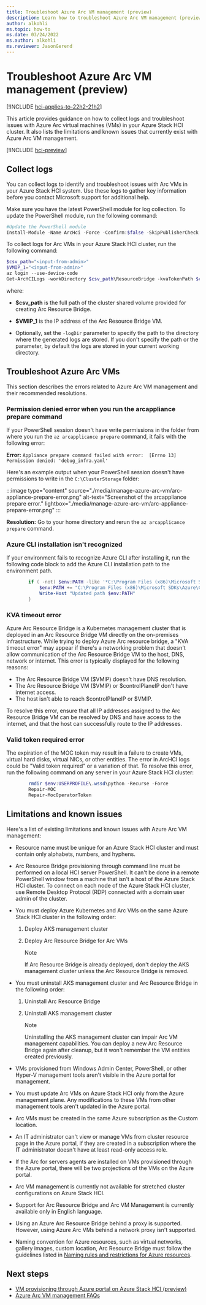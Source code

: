 ```yaml
---
title: Troubleshoot Azure Arc VM management (preview)
description: Learn how to troubleshoot Azure Arc VM management (preview)
author: alkohli
ms.topic: how-to
ms.date: 03/24/2022
ms.author: alkohli
ms.reviewer: JasonGerend
---
```


# Troubleshoot Azure Arc VM management (preview)

[!INCLUDE [hci-applies-to-22h2-21h2](../../includes/hci-applies-to-22h2-21h2.md)]

This article provides guidance on how to collect logs and troubleshoot issues with Azure Arc virtual machines (VMs) in your Azure Stack HCI cluster. It also lists the limitations and known issues that currently exist with Azure Arc VM management.

[!INCLUDE [hci-preview](../../includes/hci-preview.md)]

## Collect logs

You can collect logs to identify and troubleshoot issues with Arc VMs in your Azure Stack HCI system. Use these logs to gather key information before you contact Microsoft support for additional help.

Make sure you have the latest PowerShell module for log collection. To update the PowerShell module, run the following command:

```PowerShell
#Update the PowerShell module
Install-Module -Name ArcHci -Force -Confirm:$false -SkipPublisherCheck -AcceptLicense
```

To collect logs for Arc VMs in your Azure Stack HCI cluster, run the following command:

```PowerShell
$csv_path="<input-from-admin>"
$VMIP_1="<input-from-admin>"
az login --use-device-code
Get-ArcHCILogs -workDirectory $csv_path\ResourceBridge -kvaTokenPath $csv_path\ResourceBridge\kvatoken.tok -ip $VMIP_1
```

where:

- **$csv_path** is the full path of the cluster shared volume provided for creating Arc Resource Bridge.

- **$VMIP_1** is the IP address of the Arc Resource Bridge VM.

- Optionally, set the `-logDir` parameter to specify the path to the directory where the generated logs are stored. If you don't specify the path or the parameter, by default the logs are stored in your current working directory.

## Troubleshoot Azure Arc VMs

This section describes the errors related to Azure Arc VM management and their recommended resolutions.

### Permission denied error when you run the arcappliance prepare command

If your PowerShell session doesn't have write permissions in the folder from where you run the `az arcapplicance prepare` command, it fails with the following error:

**Error:** `Appliance prepare command failed with error:  [Errno 13] Permission denied: 'debug_infra.yaml'`

Here's an example output when your PowerShell session doesn't have permissions to write in the `C:\ClusterStorage` folder:

:::image type="content" source="./media/manage-azure-arc-vm/arc-appliance-prepare-error.png" alt-text="Screenshot of the arcappliance prepare error." lightbox="./media/manage-azure-arc-vm/arc-appliance-prepare-error.png" :::

**Resolution:** Go to your home directory and rerun the `az arcapplicance prepare` command.

### Azure CLI installation isn't recognized

If your environment fails to recognize Azure CLI after installing it, run the following code block to add the Azure CLI installation path to the environment path.

```PowerShell
        if ( -not( $env:PATH -like '*C:\Program Files (x86)\Microsoft SDKs\Azure\CLI2\wbin*') ) {
            $env:PATH += "C:\Program Files (x86)\Microsoft SDKs\Azure\CLI2\wbin;"
            Write-Host "Updated path $env:PATH"
        }
```

### KVA timeout error

Azure Arc Resource Bridge is a Kubernetes management cluster that is deployed in an Arc Resource Bridge VM directly on the on-premises infrastructure. While trying to deploy Azure Arc resource bridge, a "KVA timeout error" may appear if there's a networking problem that doesn't allow communication of the Arc Resource Bridge VM to the host, DNS, network or internet. This error is typically displayed for the following reasons:

- The Arc Resource Bridge VM ($VMIP) doesn't have DNS resolution.
- The Arc Resource Bridge VM ($VMIP) or $controlPlaneIP don't have internet access.
- The host isn't able to reach $controlPlaneIP or $VMIP.

To resolve this error, ensure that all IP addresses assigned to the Arc Resource Bridge VM can be resolved by DNS and have access to the internet, and that the host can successfully route to the IP addresses.

### Valid token required error

The expiration of the MOC token may result in a failure to create VMs, virtual hard disks, virtual NICs, or other entities. The error in ArcHCI logs could be "Valid token required" or a variation of that. To resolve this error, run the following command on any server in your Azure Stack HCI cluster:
```PowerShell
        rmdir $env:USERPROFILE\.wssd\python -Recurse -Force
        Repair-MOC
        Repair-MocOperatorToken
```


## Limitations and known issues

Here's a list of existing limitations and known issues with Azure Arc VM management:

- Resource name must be unique for an Azure Stack HCI cluster and must contain only alphabets, numbers, and hyphens.

- Arc Resource Bridge provisioning through command line must be performed on a local HCI server PowerShell. It can't be done in a remote PowerShell window from a machine that isn't a host of the Azure Stack HCI cluster. To connect on each node of the Azure Stack HCI cluster, use Remote Desktop Protocol (RDP) connected with a domain user admin of the cluster.

- You must deploy Azure Kubernetes and Arc VMs on the same Azure Stack HCI cluster in the following order:
    1. Deploy AKS management cluster
    1. Deploy Arc Resource Bridge for Arc VMs

        > [!NOTE]
        > If Arc Resource Bridge is already deployed, don't deploy the AKS management cluster unless the Arc Resource Bridge is removed.

- You must uninstall AKS management cluster and Arc Resource Bridge in the following order:
    1. Uninstall Arc Resource Bridge
    1. Uninstall AKS management cluster

        > [!NOTE]
        > Uninstalling the AKS management cluster can impair Arc VM management capabilities. You can deploy a new Arc Resource Bridge again after cleanup, but it won't remember the VM entities created previously.

- VMs provisioned from Windows Admin Center, PowerShell, or other Hyper-V management tools aren't visible in the Azure portal for management.

- You must update Arc VMs on Azure Stack HCI only from the Azure management plane. Any modifications to these VMs from other management tools aren't updated in the Azure portal.

- Arc VMs must be created in the same Azure subscription as the Custom location.

- An IT administrator can't view or manage VMs from cluster resource page in the Azure portal, if they are created in a subscription where the IT administrator doesn't have at least read-only access role.

- If the Arc for servers agents are installed on VMs provisioned through the Azure portal, there will be two projections of the VMs on the Azure portal.

- Arc VM management is currently not available for stretched cluster configurations on Azure Stack HCI.

- Support for Arc Resource Bridge and Arc VM Management is currently available only in English language.

- Using an Azure Arc Resource Bridge behind a proxy is supported. However, using Azure Arc VMs behind a network proxy isn't supported.

- Naming convention for Azure resources, such as virtual networks, gallery images, custom location, Arc Resource Bridge must follow the guidelines listed in [Naming rules and restrictions for Azure resources](/azure/azure-resource-manager/management/resource-name-rules).

## Next steps

- [VM provisioning through Azure portal on Azure Stack HCI (preview)](azure-arc-vm-management-overview.md)
- [Azure Arc VM management FAQs](./azure-arc-vms-faq.yml)
